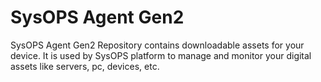 # SysOPS Agent Gen2

SysOPS Agent Gen2 Repository contains downloadable assets for your device. It is used by SysOPS platform to manage and monitor your digital assets like servers, pc, devices, etc.
